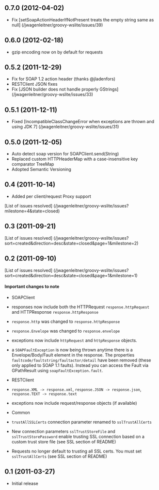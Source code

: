 ## 0.7.0 (2012-04-02)

* Fix [setSoapActionHeaderIfNotPresent treats the empty string same as null] (/jwagenleitner/groovy-wslite/issues/39)

## 0.6.0 (2012-02-18)

* gzip encoding now on by default for requests

## 0.5.2 (2011-12-29)

* Fix for SOAP 1.2 action header (thanks @jladenfors)
* RESTClient JSON fixes
* Fix [JSON builder does not handle properly GStrings] (/jwagenleitner/groovy-wslite/issues/33)

## 0.5.1 (2011-12-11)

* Fixed [IncompatibleClassChangeError when exceptions are thrown and using JDK 7] (/jwagenleitner/groovy-wslite/issues/31)

## 0.5.0 (2011-12-05)

* Auto detect soap version for SOAPClient.send(String)
* Replaced custom HTTPHeaderMap with a case-insensitive key comparator TreeMap
* Adopted Semantic Versioning

## 0.4 (2011-10-14)

* Added per client/request Proxy support

[List of issues resolved] (/jwagenleitner/groovy-wslite/issues?milestone=4&state=closed)

## 0.3 (2011-09-21)

[List of issues resolved] (/jwagenleitner/groovy-wslite/issues?sort=created&direction=desc&state=closed&page=1&milestone=2)

## 0.2 (2011-09-10)

[List of issues resolved] (/jwagenleitner/groovy-wslite/issues?sort=created&direction=desc&state=closed&page=1&milestone=1)

#### Important changes to note

* SOAPClient
 * responses now include both the HTTPRequest `response.httpRequest` and HTTPResponse `response.httpResponse`
 * `response.http` was changed to `response.httpResponse`
 * `response.Envelope` was changed to `response.envelope`
 * exceptions now include `httpRequest` and `httpResponse` objects.
 * a `SOAPFaultException` is now being thrown anytime there is a Envelope/Body/Fault element in the response.  The
 properties `faultcode/faultstring/faultactor/detail` have been removed (these only applied to SOAP 1.1 faults).
 Instead you can access the Fault via GPathResult using `soapFaultException.fault`.

* RESTClient
 * `response.XML -> response.xml`, `response.JSON -> response.json`, `response.TEXT -> response.text`
 * exceptions now include request/response objects (if available)

* Common
 * `trustAllSSLCerts` connection parameter renamed to `sslTrustAllCerts`
 *  New connection parameters `sslTrustStoreFile` and `sslTrustStorePassword` enable trusting SSL connection based on a
 custom trust store file (see SSL section of README)
 *  Requests no longer default to trusting all SSL certs.  You must set `sslTrustAllCerts` (see SSL section of README)

## 0.1 (2011-03-27)

* Initial release
